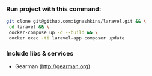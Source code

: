 ### Run project with this command:

```bash
git clone git@github.com:ignashkins/laravel.git && \
 cd laravel && \
 docker-compose up -d --build && \
 docker exec -ti laravel-app composer update
```



### Include libs & services

- Gearman (http://gearman.org)